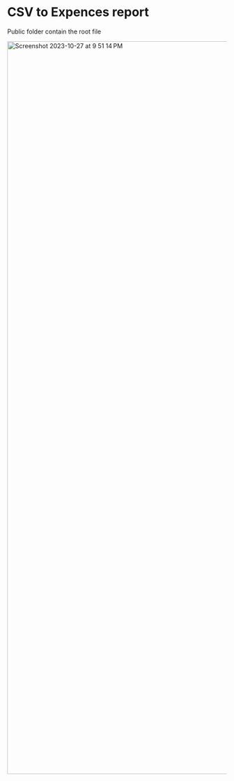 # CSV to Expences report 
Public folder contain the root file  
 
<img width="1680" alt="Screenshot 2023-10-27 at 9 51 14 PM" src="https://github.com/Syed18103392/CSV-to-Expenses-report-generator/assets/56638411/8e4f399c-bb69-4384-b5d7-5389710f3de0">
